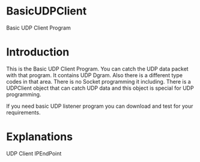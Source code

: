 # BasicUDPClient
Basic UDP Client Program

# Introduction

This is the Basic UDP Client Program. You can catch the UDP data packet with that program. It contains UDP Dgram. Also there is a different type codes in that area. There is no Socket programming it including. There is a UDPClient object that can catch UDP data and this object is special for UDP programming. 

If you need basic UDP listener program you can download and test for your requirements.


# Explanations


UDP Client 
IPEndPoint
